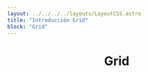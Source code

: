 ```yaml
---
layout: ../../../../layouts/LayoutCSS.astro
title: "Introducción Grid"
block: "Grid"
---
```


<h1 align='center'>Grid</h1>

